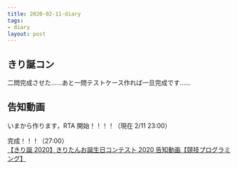 ```yaml
---
title: 2020-02-11-diary
tags:
- diary
layout: post
---
```


## きり誕コン
二問完成させた......あと一問テストケース作れば一旦完成です......<br>

## 告知動画
いまから作ります，RTA 開始！！！！（現在 2/11 23:00）<br>

完成！！！（27:00）<br>
<a href="https://www.nicovideo.jp/watch/sm36353557">【きり誕 2020】きりたんお誕生日コンテスト 2020 告知動画【競技プログラミング】</a>